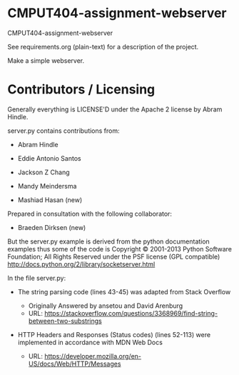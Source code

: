 CMPUT404-assignment-webserver
=============================

CMPUT404-assignment-webserver

See requirements.org (plain-text) for a description of the project.

Make a simple webserver.

Contributors / Licensing
========================

Generally everything is LICENSE'D under the Apache 2 license by Abram Hindle.

server.py contains contributions from:

* Abram Hindle
* Eddie Antonio Santos
* Jackson Z Chang
* Mandy Meindersma 

* Mashiad Hasan (new)

Prepared in consultation with the following collaborator:
* Braeden Dirksen (new)

But the server.py example is derived from the python documentation
examples thus some of the code is Copyright © 2001-2013 Python
Software Foundation; All Rights Reserved under the PSF license (GPL
compatible) http://docs.python.org/2/library/socketserver.html

In the file server.py:
* The string parsing code (lines 43-45) was adapted from Stack Overflow 
   * Originally Answered by ansetou and David Arenburg
   * URL: https://stackoverflow.com/questions/3368969/find-string-between-two-substrings

* HTTP Headers and Responses (Status codes) (lines 52-113) were implemented in accordance with MDN Web Docs
   * URL: https://developer.mozilla.org/en-US/docs/Web/HTTP/Messages
